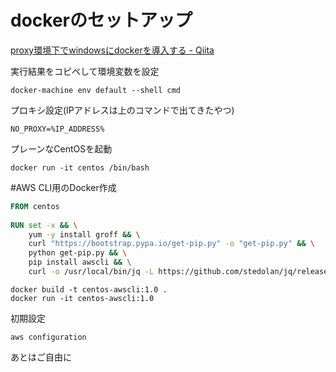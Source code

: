 # dockerのセットアップ

[proxy環境下でwindowsにdockerを導入する - Qiita](http://qiita.com/mpppk/items/5b4544236c4f6c0ace9c#_reference-2bcd6864f7adde459be8)

実行結果をコピペして環境変数を設定
```
docker-machine env default --shell cmd
```

プロキシ設定(IPアドレスは上のコマンドで出てきたやつ)
```
NO_PROXY=%IP_ADDRESS%
```

プレーンなCentOSを起動
```
docker run -it centos /bin/bash
```

#AWS CLI用のDocker作成

```Dockerfile
FROM centos
 
RUN set -x && \
    yum -y install groff && \
    curl "https://bootstrap.pypa.io/get-pip.py" -o "get-pip.py" && \
    python get-pip.py && \
    pip install awscli && \
    curl -o /usr/local/bin/jq -L https://github.com/stedolan/jq/releases/download/jq-1.5/jq-linux64 && chmod +x /usr/local/bin/jq
```

```
docker build -t centos-awscli:1.0 .
docker run -it centos-awscli:1.0
```

初期設定
```
aws configuration
```

あとはご自由に

